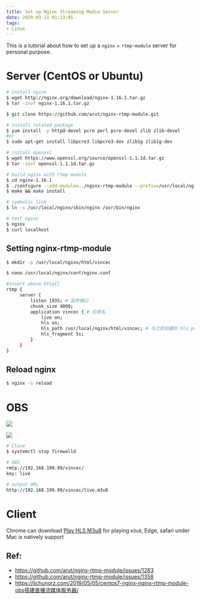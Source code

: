 ```yaml
---
title: Set up Nginx Streaming Media Server
date: 2020-03-11 01:13:05
tags: 
- Linux
---
```


This is a tutorial about how to set up a `nginx` + `rtmp-module` server for personal purpose.

# Server (CentOS or Ubuntu)

``` bash
# install nginx
$ wget http://nginx.org/download/nginx-1.16.1.tar.gz
$ tar -zxvf nginx-1.16.1.tar.gz

$ git clone https://github.com/arut/nginx-rtmp-module.git

# install related package
$ yum install -y httpd-devel pcre perl pcre-devel zlib zlib-devel
#or
$ sudo apt-get install libpcre3 libpcre3-dev zlib1g zlib1g-dev

# install openssl
$ wget https://www.openssl.org/source/openssl-1.1.1d.tar.gz
$ tar -zxvf openssl-1.1.1d.tar.gz

# build nginx with rtmp module
$ cd nginx-1.16.1
$ ./configure --add-module=../nginx-rtmp-module --prefix=/usr/local/nginx --with-openssl=../openssl-1.1.1d --with-cc-opt="-Wimplicit-fallthrough=0"
$ make && make install

# symbolic link
$ ln -s /usr/local/nginx/sbin/nginx /usr/bin/nginx

# test nginx
$ nginx
$ curl localhost
```

## Setting nginx-rtmp-module

``` bash
$ mkdir -p /usr/local/nginx/html/vincec

$ nano /usr/local/nginx/conf/nginx.conf

#insert above http{}
rtmp {
     server {
         listen 1935; # 监听端口
         chunk_size 4000;
         application vincec { # 应用名
             live on;
             hls on;
             hls_path /usr/local/nginx/html/vincec; # 与之前创建的 hls_path 对应
             hls_fragment 5s;
         }
     }
}
```

## Reload nginx
``` bash
$ nginx -s reload
```


# OBS

![](https://i.imgur.com/YEMZ9l4.png)

![](https://i.imgur.com/vyFMzwq.png)

``` bash
# Close 
$ systemctl stop firewalld

# OBS
rmtp://192.168.199.99/vincec/
key: live

# output URL
http://192.168.199.99/vincec/live.m3u8
```

# Client
Chrome can download [Play HLS M3u8](https://chrome.google.com/webstore/detail/play-hls-m3u8/ckblfoghkjhaclegefojbgllenffajdc) for playing `m3u8`, Edge, safari under Mac is natively support

## Ref:
- https://github.com/arut/nginx-rtmp-module/issues/1283
- https://github.com/arut/nginx-rtmp-module/issues/1358
- https://lichunorz.com/2019/05/05/centos7-nginx-nginx-rtmp-module-obs搭建直播流媒体服务器/